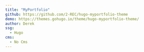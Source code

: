 ```yaml
---
title: "MyPortfolio"
github: https://github.com/2-REC/hugo-myportfolio-theme
demo: https://themes.gohugo.io/theme/hugo-myportfolio-theme/
author: Derek
ssg:
  - Hugo
cms:
  - No Cms
---
```

